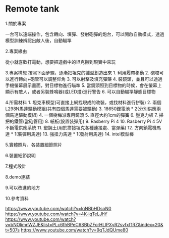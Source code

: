 # Remote tank

1.關於專案

一台可以遠端操作，包含轉向、填彈、發射砲彈的炮台，可以開啟自動模式，透過模型訓練辨認出敵人後，自動瞄準

2.專案緣由

從小就喜歡打電動，想要把遊戲中的坦克搬到現實中來玩

3.專案構想
按照下面步驟，逐漸把坦克的雛型創造出來
      1.	利用履帶移動
      2.	砲塔可以進行轉向+砲管可以調整仰角
      3.	可以射擊及填充彈藥
      4.	裝鏡頭，並且可以透過手機螢幕展示畫面，對目標物進行瞄準
      5.	當鏡頭照到目標物的時候，會在螢幕上顯示有敵人，或者另裝蜂鳴器(或LED燈)進行警告
      6.	可以自動瞄準靜態目標物

4.所需材料
      1.	坦克車模型(可直接上網找現成的改裝，或找材料進行拼裝)
      2.	兩個L298N馬達驅動模組(共有四個馬達需要被驅動)
      3.	18650鋰電池 * 2(分別供應兩個馬達驅動模組)
      4.	一個樹梅派專用鏡頭
      5.	直徑大約1cm的彈簧
      6.	壓克力板
      7.	掃把的鐵管(當砲管用)
      8.	紙板(設置裝彈用)
      9.	Rasberry Pi 4
      10.	Rasberry Pi 4 5V不斷電供應系統
      11.	塑鋼土(用於拼接坦克各種連接處、當彈藥)
      12.	方向鎖電機馬達 * 1(裝彈用馬達)
      13.	強扭力馬達 * 1(發射用馬達)
      14.	intel模型棒

5.實體照片、各裝置細節照片

6.裝置細節說明

7.程式設計

8.demo連結

9.可以改進的地方

10.參考資料

  https://www.youtube.com/watch?v=lqNBbHDsoN0
  https://www.youtube.com/watch?v=4K-iqTeLJhY
  https://www.youtube.com/watch?v=bNOlimnWZJE&list=PLc6fhBPeC6SBbZFcrHLlPXyR2svfxf1RZ&index=20&t=507s
  https://www.youtube.com/watch?v=9qTJdQUme80
